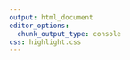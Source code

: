 ```yaml
---
output: html_document
editor_options:
  chunk_output_type: console
css: highlight.css
---
```

























































